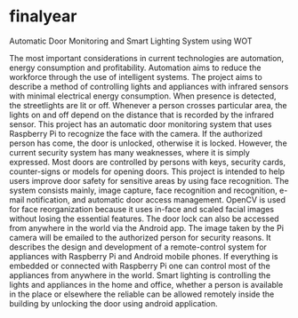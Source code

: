 # finalyear
Automatic Door Monitoring and Smart Lighting System using WOT

The most important considerations in current technologies are automation, energy consumption and profitability. Automation aims to reduce the workforce through the use of intelligent systems. The project aims to describe a method of controlling lights and appliances with infrared sensors with minimal electrical energy consumption. When presence is detected, the streetlights are lit or off. Whenever a person crosses particular area, the lights on and off depend on the distance that is recorded by the infrared sensor. 
This project has an automatic door monitoring system that uses Raspberry Pi to recognize the face with the camera. If the authorized person has come, the door is unlocked, otherwise it is locked. However, the current security system has many weaknesses, where it is simply expressed. Most doors are controlled by persons with keys, security cards, counter-signs or models for opening doors. This project is intended to help users improve door safety for sensitive areas by using face recognition. The system consists mainly, image capture, face recognition and recognition, e-mail notification, and automatic door access management. OpenCV is used for face reorganization because it uses in-face and scaled facial images without losing the essential features. The door lock can also be accessed from anywhere in the world via the Android app. The image taken by the Pi camera will be emailed to the authorized person for security reasons. 
It describes the design and development of a remote-control system for appliances with Raspberry Pi and Android mobile phones. If everything is embedded or connected with Raspberry Pi one can control most of the appliances from anywhere in the world. Smart lighting is controlling the lights and appliances in the home and office, whether a person is available in the place or elsewhere the reliable can be allowed remotely inside the building by unlocking the door using android application.
